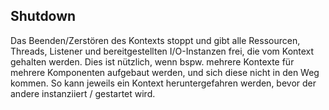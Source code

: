 ## Shutdown
Das Beenden/Zerstören des Kontexts stoppt und gibt alle Ressourcen, Threads, Listener und bereitgestellten I/O-Instanzen 
frei, die vom Kontext gehalten werden. Dies ist nützlich, wenn bspw. mehrere Kontexte für mehrere Komponenten 
aufgebaut werden, und sich diese nicht in den Weg kommen. So kann jeweils ein Kontext heruntergefahren werden, bevor 
der andere instanziiert / gestartet wird.